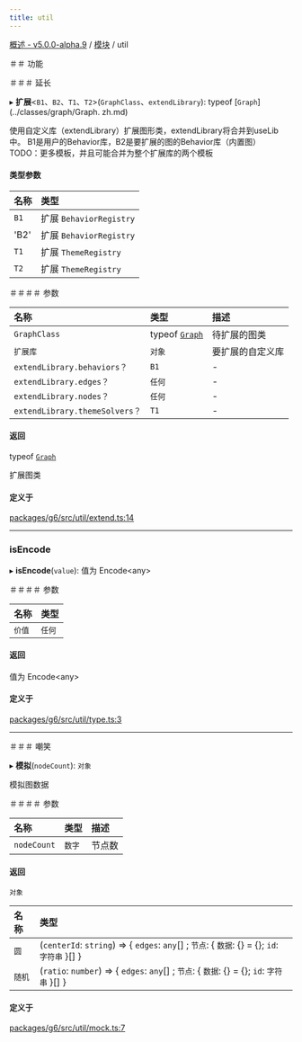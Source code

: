 ```yaml
---
title: util
---
```


[概述 - v5.0.0-alpha.9](../README.zh.md) / [模块](../modules.zh.md) / util 

 ＃＃ 功能 

 ＃＃＃ 延长 

 ▸ **扩展**<`B1`、`B2`、`T1`、`T2`\>(`GraphClass`、`extendLibrary`): typeof [`Graph`](../classes/graph/Graph. zh.md) 

 使用自定义库（extendLibrary）扩展图形类，extendLibrary将合并到useLib中。 
 B1是用户的Behavior库，B2是要扩展的图的Behavior库（内置图） 
 TODO：更多模板，并且可能合并为整个扩展库的两个模板 

 #### 类型参数 

 | 名称 | 类型 | 
 | :------ | :------ | 
 | `B1` | 扩展 `BehaviorRegistry` | 
 | 'B2' | 扩展 `BehaviorRegistry` | 
 | `T1` | 扩展 `ThemeRegistry` | 
 | `T2` | 扩展 `ThemeRegistry` | 

 ＃＃＃＃ 参数 

 | 名称 | 类型 | 描述 | 
 | :------ | :------ | :------ | 
 | `GraphClass` | typeof [`Graph`](../classes/graph/Graph.zh.md) | 待扩展的图类 | 
 | `扩展库` | `对象` | 要扩展的自定义库 | 
 | `extendLibrary.behaviors？` | `B1` | - | 
 | `extendLibrary.edges？` | `任何` | - | 
 | `extendLibrary.nodes？` | `任何` | - | 
 | `extendLibrary.themeSolvers？` | `T1` | - | 

 #### 返回 

 typeof [`Graph`](../classes/graph/Graph.zh.md) 

 扩展图类 

 #### 定义于 

 [packages/g6/src/util/extend.ts:14](https://github.com/antvis/G6/blob/f03c826ec6/packages/g6/src/util/extend.ts#L14) 

 ___ 

 ### isEncode 

 ▸ **isEncode**(`value`): 值为 Encode<any\> 

 ＃＃＃＃ 参数 

 | 名称 | 类型 | 
 | :------ | :------ | 
 | `价值` | `任何` | 

 #### 返回 

 值为 Encode<any\> 

 #### 定义于 

 [packages/g6/src/util/type.ts:3](https://github.com/antvis/G6/blob/f03c826ec6/packages/g6/src/util/type.ts#L3) 

 ___ 

 ＃＃＃ 嘲笑 

 ▸ **模拟**(`nodeCount`): `对象` 

 模拟图数据 

 ＃＃＃＃ 参数 

 | 名称 | 类型 | 描述 | 
 | :------ | :------ | :------ | 
 | `nodeCount` | `数字` | 节点数 | 

 #### 返回 

 `对象` 

 | 名称 | 类型 | 
 | :------ | :------ | 
 | `圆` | (`centerId`: `string`) => { `edges`: `any`[] ; `节点`: { `数据`: {} = {}; `id`: `字符串` }[] } | 
 | `随机` | (`ratio`: `number`) => { `edges`: `any`[] ; `节点`: { `数据`: {} = {}; `id`: `字符串` }[] } | 

 #### 定义于 

 [packages/g6/src/util/mock.ts:7](https://github.com/antvis/G6/blob/f03c826ec6/packages/g6/src/util/mock.ts#L7)